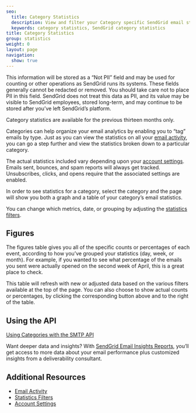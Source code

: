 ```yaml
---
seo:
  title: Category Statistics
  description: View and filter your Category specific SendGrid email statistics.
  keywords: category statistics, SendGrid category statistics
title: Category Statistics
group: statistics
weight: 0
layout: page
navigation:
  show: true
---
```


<call-out type="warning">

This information will be stored as a “Not PII” field and may be used for counting or other operations as SendGrid runs its systems. These fields generally cannot be redacted or removed. You should take care not to place PII in this field. SendGrid does not treat this data as PII, and its value may be visible to SendGrid employees, stored long-term, and may continue to be stored after you’ve left SendGrid’s platform.

</call-out>

<call-out>

Category statistics are available for the previous thirteen months only.

</call-out>

Categories can help organize your email analytics by enabling you to “tag” emails by type. Just as you can view the statistics on all your [email activity]({{root_url}}/ui/analytics-and-reporting/email-activity-feed/), you can go a step further and view the statistics broken down to a particular category.

The actual statistics included vary depending upon your [account settings]({{root_url}}/ui/account-and-settings/account/). Emails sent, bounces, and spam reports will always get tracked. Unsubscribes, clicks, and opens require that the associated settings are enabled.

In order to see statistics for a category, select the category and the page will show you both a graph and a table of your category’s email statistics.

You can change which metrics, date, or grouping by adjusting the [statistics filters]({{root_url}}/ui/analytics-and-reporting/stats-overview/#statistics-filters).

## Figures

The figures table gives you all of the specific counts or percentages of each event, according to how you’ve grouped your statistics (day, week, or month). For example, if you wanted to see what percentage of the emails you sent were actually opened on the second week of April, this is a great place to check.

This table will refresh with new or adjusted data based on the various filters available at the top of the page. You can also choose to show actual counts or percentages, by clicking the corresponding button above and to the right of the table.

## Using the API

[Using Categories with the SMTP API]({{root_url}}/for-developers/sending-email/categories/)

<call-out>

Want deeper data and insights? With [SendGrid Email Insights Reports](https://go.sendgrid.com/Email-Insights-Reports.html?utm_source=docs), you’ll get access to more data about your email performance plus customized insights from a deliverability consultant.

</call-out>

## Additional Resources

- [Email Activity]({{root_url}}/ui/analytics-and-reporting/email-activity-feed/)
- [Statistics Filters]({{root_url}}/ui/analytics-and-reporting/stats-overview/#statistics-filters)
- [Account Settings]({{root_url}}/ui/account-and-settings/account/)
